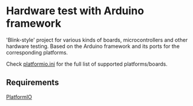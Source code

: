 Hardware test with Arduino framework
====================================

'Blink-style' project for various kinds of boards, microcontrollers and other hardware testing. Based on the Arduino framework and its ports for the corresponding platforms.

Check [platformio.ini](platformio.ini) for the full list of supported platforms/boards.

Requirements
------------

[PlatformIO](https://docs.platformio.org/en/latest/what-is-platformio.html)
